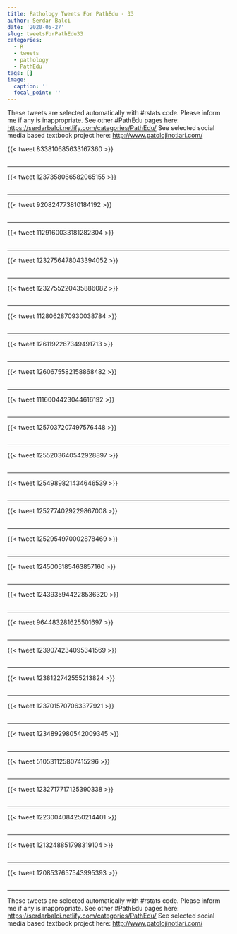 ```yaml
---
title: Pathology Tweets For PathEdu - 33
author: Serdar Balci
date: '2020-05-27'
slug: tweetsForPathEdu33
categories:
  - R
  - tweets
  - pathology
  - PathEdu
tags: []
image:
  caption: ''
  focal_point: ''
---
```



These tweets are selected automatically with #rstats code. Please inform me if any is inappropriate.
See other #PathEdu pages here: https://serdarbalci.netlify.com/categories/PathEdu/ 
See selected social media based textbook project here: http://www.patolojinotlari.com/

{{< tweet 833810685633167360 >}}
<br>
<br>
<hr>
{{< tweet 1237358066582065155 >}}
<br>
<br>
<hr>
{{< tweet 920824773810184192 >}}
<br>
<br>
<hr>
{{< tweet 1129160033181282304 >}}
<br>
<br>
<hr>
{{< tweet 1232756478043394052 >}}
<br>
<br>
<hr>
{{< tweet 1232755220435886082 >}}
<br>
<br>
<hr>
{{< tweet 1128062870930038784 >}}
<br>
<br>
<hr>
{{< tweet 1261192267349491713 >}}
<br>
<br>
<hr>
{{< tweet 1260675582158868482 >}}
<br>
<br>
<hr>
{{< tweet 1116004423044616192 >}}
<br>
<br>
<hr>
{{< tweet 1257037207497576448 >}}
<br>
<br>
<hr>
{{< tweet 1255203640542928897 >}}
<br>
<br>
<hr>
{{< tweet 1254989821434646539 >}}
<br>
<br>
<hr>
{{< tweet 1252774029229867008 >}}
<br>
<br>
<hr>
{{< tweet 1252954970002878469 >}}
<br>
<br>
<hr>
{{< tweet 1245005185463857160 >}}
<br>
<br>
<hr>
{{< tweet 1243935944228536320 >}}
<br>
<br>
<hr>
{{< tweet 964483281625501697 >}}
<br>
<br>
<hr>
{{< tweet 1239074234095341569 >}}
<br>
<br>
<hr>
{{< tweet 1238122742555213824 >}}
<br>
<br>
<hr>
{{< tweet 1237015707063377921 >}}
<br>
<br>
<hr>
{{< tweet 1234892980542009345 >}}
<br>
<br>
<hr>
{{< tweet 510531125807415296 >}}
<br>
<br>
<hr>
{{< tweet 1232717717125390338 >}}
<br>
<br>
<hr>
{{< tweet 1223004084250214401 >}}
<br>
<br>
<hr>
{{< tweet 1213248851798319104 >}}
<br>
<br>
<hr>
{{< tweet 1208537657543995393 >}}
<br>
<br>
<hr>


These tweets are selected automatically with #rstats code. Please inform me if any is inappropriate.
See other #PathEdu pages here: https://serdarbalci.netlify.com/categories/PathEdu/ 
See selected social media based textbook project here: http://www.patolojinotlari.com/
